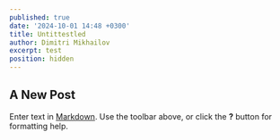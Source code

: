 ```yaml
---
published: true
date: '2024-10-01 14:48 +0300'
title: Untittestled
author: Dimitri Mikhailov
excerpt: test
position: hidden
---
```

## A New Post

Enter text in [Markdown](http://daringfireball.net/projects/markdown/). Use the toolbar above, or click the **?** button for formatting help.
